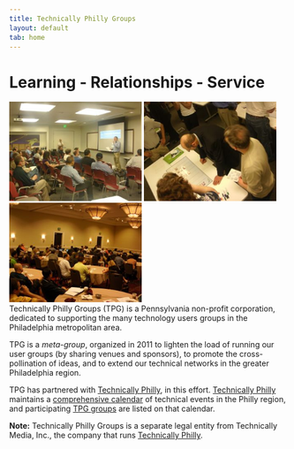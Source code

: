 ```yaml
---
title: Technically Philly Groups
layout: default
tab: home
---
```


Learning - Relationships - Service
==================================

<img width="240px" src="./images/sharing.jpg"/> <img width="240px" src="./images/learning.jpg"> <img  width="240px" src="./images/growing.jpg"/> <br/>
Technically Philly Groups (TPG) is a Pennsylvania non-profit corporation,
dedicated to supporting the many  technology users groups in the Philadelphia
metropolitan area.

TPG is a *meta-group*, organized in 2011 to lighten the load of running our
user groups (by sharing venues and sponsors), to promote the cross-pollination
of ideas, and to extend our technical networks in the greater Philadelphia
region.

TPG has partnered with [Technically Philly][], in this effort. 
[Technically Philly][] maintains a [comprehensive calendar][] of technical
events in the Philly region, and participating [TPG groups][] are
listed on that calendar.

**Note:** Technically Philly Groups is a separate legal entity from Technically
Media, Inc., the company that runs [Technically Philly][].

[Technically Philly]: http://technicallyphilly.com/
[comprehensive calendar]: http://technicallyphilly.com/events
[TPG groups]: groups.html
